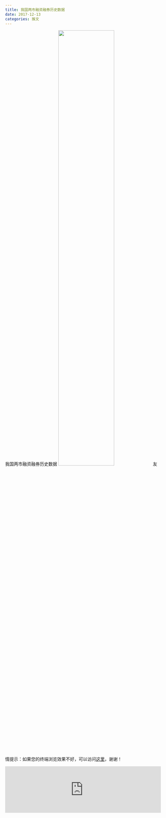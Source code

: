 ```yaml
---
title: 我国两市融资融券历史数据
date: 2017-12-13
categories: 推文
---
```

我国两市融资融券历史数据
<img src="http://mmbiz.qpic.cn/mmbiz_jpg/ACviaWTBFxhbOHasNuibTl73zJULdmKiazF4jnLQyCc89C6WUl3LzuBojooWqmOmqYv07E9ruf4aT6jjNjWdqGIaQ/0?wx_fmt=jpeg" style="width: 60%; height: auto;"/><!--more-->
友情提示：如果您的终端浏览效果不好，可以访问[这里](https://stata-club.github.io/stata_article/2017-12-13.html)，谢谢！
<iframe src="https://stata-club.github.io/stata_article/2017-12-13.html" id="iframepage" frameborder="0" scrolling="no" marginheight="0" marginwidth="0" width="100%" onLoad="iFrameHeight()"></iframe>
<script type="text/javascript" language="javascript">
function iFrameHeight() {
var ifm= document.getElementById("iframepage");
var subWeb = document.frames ? document.frames["iframepage"].document : ifm.contentDocument;   
if(ifm != null && subWeb != null) {
 ifm.height = subWeb.body.scrollHeight;
} 
} 
</script> 
